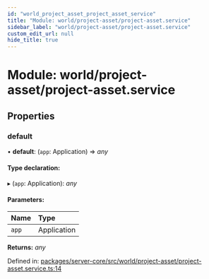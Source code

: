 ```yaml
---
id: "world_project_asset_project_asset_service"
title: "Module: world/project-asset/project-asset.service"
sidebar_label: "world/project-asset/project-asset.service"
custom_edit_url: null
hide_title: true
---
```


# Module: world/project-asset/project-asset.service

## Properties

### default

• **default**: (`app`: Application) => *any*

#### Type declaration:

▸ (`app`: Application): *any*

#### Parameters:

Name | Type |
:------ | :------ |
`app` | Application |

**Returns:** *any*

Defined in: [packages/server-core/src/world/project-asset/project-asset.service.ts:14](https://github.com/xr3ngine/xr3ngine/blob/716a06460/packages/server-core/src/world/project-asset/project-asset.service.ts#L14)
